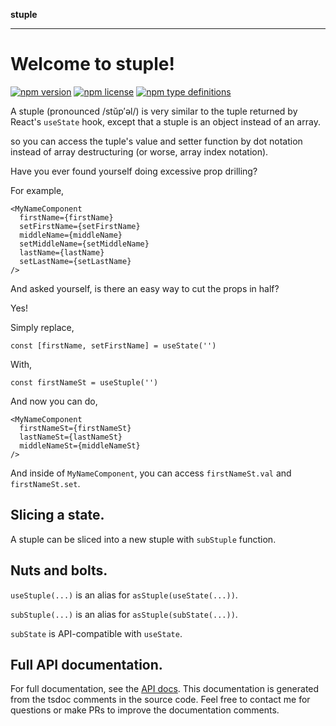 **stuple**

***

# Welcome to stuple!

[![npm version](https://img.shields.io/npm/v/stuple.svg)](https://npmjs.org/package/stuple)
[![npm license](https://img.shields.io/npm/l/stuple.svg)](https://npmjs.org/package/stuple)
[![npm type definitions](https://img.shields.io/npm/types/stuple.svg)](https://npmjs.org/package/stuple)

A stuple (pronounced /stŭp′əl/) is very similar to the tuple returned by React's `useState` hook, except that a stuple is an object instead of an array.

so you can access the tuple's value and setter function by dot notation instead of array destructuring (or worse, array index notation).

Have you ever found yourself doing excessive prop drilling?

For example,

```tsx
<MyNameComponent
  firstName={firstName}
  setFirstName={setFirstName}
  middleName={middleName}
  setMiddleName={setMiddleName}
  lastName={lastName}
  setLastName={setLastName}
/>
```

And asked yourself, is there an easy way to cut the props in half?

Yes!

Simply replace,

```tsx
const [firstName, setFirstName] = useState('')
```

With,

```tsx
const firstNameSt = useStuple('')
```

And now you can do,

```tsx
<MyNameComponent
  firstNameSt={firstNameSt}
  lastNameSt={lastNameSt}
  middleNameSt={middleNameSt}
/>
```

And inside of `MyNameComponent`, you can access `firstNameSt.val` and `firstNameSt.set`.

## Slicing a state.

A stuple can be sliced into a new stuple with `subStuple` function.

## Nuts and bolts.

`useStuple(...)` is an alias for `asStuple(useState(...))`.

`subStuple(...)` is an alias for `asStuple(subState(...))`.

`subState` is API-compatible with `useState`.

## Full API documentation.

For full documentation, see the [API docs](https://github.com/700software/stuple/tree/main/docs).
This documentation is generated from the tsdoc comments in the source code.
Feel free to contact me for questions or make PRs to improve the documentation comments.
